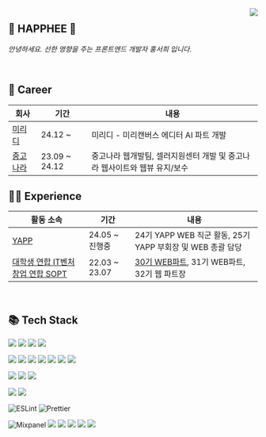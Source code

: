 
<img align="right" src="https://github-readme-stats-sigma-five.vercel.app/api?username=Happhee&show_icons=true&theme=dracula"/>

## 💛 HAPPHEE 💛
 *안녕하세요. 선한 영향을 주는 프론트엔드 개발자 홍서희 입니다.*

 <br>
 
## 💬 Career

| 회사 |기간|내용|
|---|---|---|
|<a href="https://www.miricanvas.com">미리디</a>|24.12 ~ | 미리디 - 미리캔버스 에디터 AI 파트 개발  |
|<a href="https://web.joongna.com">중고나라</a>|23.09 ~ 24.12 | 중고나라 웹개발팀, 셀러지원센터 개발 및 중고나라 웹사이트와 웹뷰 유지/보수  |

 ## 👩‍💻 Experience 

|활동 소속 |기간|내용|
|---|---|---|
|<a href="https://www.yapp.co.kr/">YAPP</a>|24.05 ~ 진행중 | 24기 YAPP WEB 직군 활동, 25기 YAPP 부회장 및 WEB 총괄 담당   |
|<a href="http://sopt.org/wp/">대학생 연합 IT벤처 창업 연합 SOPT</a>|22.03 ~ 23.07 | <a href="https://happhee-dev.tistory.com/4">30기 WEB파트</a>, 31기 WEB파트, 32기 웹 파트장  |

<br>

 ## 📚 Tech Stack 

<img src="https://img.shields.io/badge/Next.js-000000?style=flat-square&logo=nextdotjs&logoColor=white"/> <img src="https://img.shields.io/badge/Refine-14141F?style=flat-square&logo=refine&logoColor=white"/> <img src="https://img.shields.io/badge/TypeScript-3178C6?style=flat-square&logo=TypeScript&logoColor=white"/> <img src="https://img.shields.io/badge/JavaScript-f7df1e?style=flat-square&logo=javascript&logoColor=white"/>

<img src="https://img.shields.io/badge/React-61DAFB?style=flat-square&logo=React&logoColor=white"/> <img src="https://img.shields.io/badge/ReactHookForm-EC5990?style=flat-square&logo=ReactHookForm&logoColor=white"/> <img src="https://img.shields.io/badge/ReactQuery-FF4154?style=flat-square&logo=ReactQuery&logoColor=white"/> <img src="https://img.shields.io/badge/ReactTable-FF4154?style=flat-square&logo=ReactTable&logoColor=white"/> <img src="https://img.shields.io/badge/Zod-3E67B1?style=flat-square&logo=Zod&logoColor=white"/> <img src="https://img.shields.io/badge/Recoil-3578e5?style=flat-square&logo=React&logoColor=white"/> <img src="https://img.shields.io/badge/zustand-61DAFB?style=flat-square&logo=React&logoColor=white"/>


<img src="https://img.shields.io/badge/shadcn/ui-000000?style=flat-square&logo=shadcn/ui&logoColor=white"/> <img src="https://img.shields.io/badge/TailwindCss-06B6D4?style=flat-square&logo=TailwindCss&logoColor=white"/> <img src="https://img.shields.io/badge/styled/component-e084c6?style=flat-square&logo=styled-components&logoColor=white"/>

<img src="https://img.shields.io/badge/pnpm-F69220?style=flat-square&logo=pnpm&logoColor=white"/> <img src="https://img.shields.io/badge/yarn-2C8EBB?style=flat-square&logo=yarn&logoColor=white"/>


<img alt="ESLint" src="https://img.shields.io/badge/-ESLint-4B32C3?style=flat-square&logo=eslint&logoColor=white" /> <img alt="Prettier" src="https://img.shields.io/badge/-Prettier-F7B93E?style=flat-square&logo=prettier&logoColor=white" />



<img alt="Mixpanel" src="https://img.shields.io/badge/Mixpanel-7856FF?style=flat-square&logo=Mixpanel&logoColor=white" /> <img src="https://img.shields.io/badge/Slack-4A154B?style=flat-square&logo=Slack&logoColor=white"/> <img src="https://img.shields.io/badge/Jira-0052CC?style=flat-square&logo=Jira&logoColor=white" /> <img src="https://img.shields.io/badge/Git-F05032?style=flat-square&logo=Git&logoColor=white"/> <img src="https://img.shields.io/badge/Figma-f24e1e?style=flat-square&logo=Figma&logoColor=white"/> <img src="https://img.shields.io/badge/Notion-black?style=flat-square&logo=Notion&logoColor=white"/>
